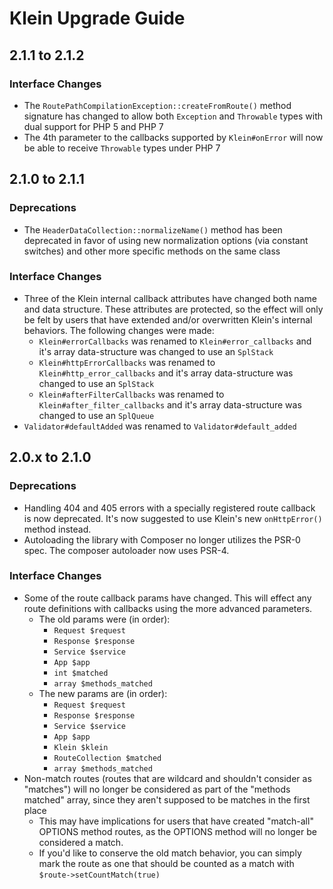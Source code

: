 # Klein Upgrade Guide


## 2.1.1 to 2.1.2

### Interface Changes

- The `RoutePathCompilationException::createFromRoute()` method signature has changed to allow both `Exception` and `Throwable` types with dual support for PHP 5 and PHP 7
- The 4th parameter to the callbacks supported by `Klein#onError` will now be able to receive `Throwable` types under PHP 7


## 2.1.0 to 2.1.1

### Deprecations

- The `HeaderDataCollection::normalizeName()` method has been deprecated in favor of using new normalization options (via constant switches) and other more specific methods on the same class

### Interface Changes

- Three of the Klein internal callback attributes have changed both name and data structure. These attributes are protected, so the effect will only be felt by users that have extended and/or overwritten Klein's internal behaviors. The following changes were made:
    - `Klein#errorCallbacks` was renamed to `Klein#error_callbacks` and it's array data-structure was changed to use an `SplStack`
    - `Klein#httpErrorCallbacks` was renamed to `Klein#http_error_callbacks` and it's array data-structure was changed to use an `SplStack`
    - `Klein#afterFilterCallbacks` was renamed to `Klein#after_filter_callbacks` and it's array data-structure was changed to use an `SplQueue`
- `Validator#defaultAdded` was renamed to `Validator#default_added`


## 2.0.x to 2.1.0

### Deprecations

- Handling 404 and 405 errors with a specially registered route callback is now deprecated. It's now suggested to use Klein's new `onHttpError()` method instead.
- Autoloading the library with Composer no longer utilizes the PSR-0 spec. The composer autoloader now uses PSR-4.

### Interface Changes

- Some of the route callback params have changed. This will effect any route definitions with callbacks using the more advanced parameters.
    - The old params were (in order):
        - `Request $request`
        - `Response $response`
        - `Service $service`
        - `App $app`
        - `int $matched`
        - `array $methods_matched`
    - The new params are (in order):
        - `Request $request`
        - `Response $response`
        - `Service $service`
        - `App $app`
        - `Klein $klein`
        - `RouteCollection $matched`
        - `array $methods_matched`
- Non-match routes (routes that are wildcard and shouldn't consider as "matches") will no longer be considered as part of the "methods matched" array, since they aren't supposed to be matches in the first place
    - This may have implications for users that have created "match-all" OPTIONS method routes, as the OPTIONS method will no longer be considered a match.
    - If you'd like to conserve the old match behavior, you can simply mark the route as one that should be counted as a match with `$route->setCountMatch(true)`
